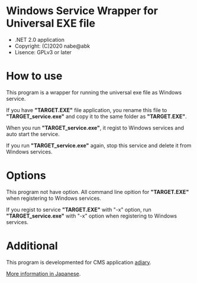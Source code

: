 # Windows Service Wrapper for Universal EXE file

  - .NET 2.0 application
  - Copyright: (C)2020 nabe@abk
  - Lisence: GPLv3 or later

# How to use

This program is a wrapper for running the universal exe file as Windows service.

If you have **"TARGET.EXE"** file application,
you rename this file to **"TARGET_service.exe"** and
copy it to the same folder as **"TARGET.EXE"**.

When you run **"TARGET_service.exe"**, 
it regist to Windows services and auto start the service.

If you run **"TARGET_service.exe"** again,
stop this service and delete it from Windows services.

# Options

This program not have option.
All command line opition for **"TARGET.EXE"** when registering to Windows services.

If you regist to service **"TARGET.EXE"** with "-x" option,
run **"TARGET_service.exe"** with "-x" option when registering to Windows services.

# Additional

This program is developmented for CMS application [adiary](https://github.com/nabe-abk/adiary).

[More information in Japanese](https://adiary.org/v3man/adiary_service).
